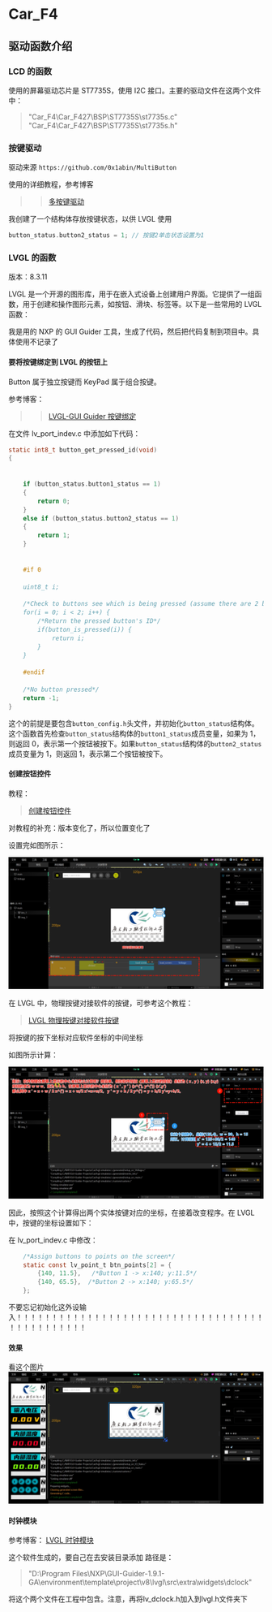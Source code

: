 # Car_F4

## 驱动函数介绍

### LCD 的函数

使用的屏幕驱动芯片是 ST7735S，使用 I2C 接口。主要的驱动文件在这两个文件中：

> "Car_F4\Car_F427\BSP\ST7735S\st7735s.c"  
> "Car_F4\Car_F427\BSP\ST7735S\st7735s.h"

### 按键驱动

驱动来源 `https://github.com/0x1abin/MultiButton`

使用的详细教程，参考博客

> > [多按键驱动](<[https://blog.csdn.net/zhang062061/article/details/124358360](https://blog.csdn.net/zhang062061/article/details/124358360)>)

我创建了一个结构体存放按键状态，以供 LVGL 使用

```C
button_status.button2_status = 1; // 按键2单击状态设置为1
```

### LVGL 的函数

版本：8.3.11

LVGL 是一个开源的图形库，用于在嵌入式设备上创建用户界面。它提供了一组函数，用于创建和操作图形元素，如按钮、滑块、标签等。以下是一些常用的 LVGL 函数：

我是用的 NXP 的 GUI Guider 工具，生成了代码，然后把代码复制到项目中。具体使用不记录了

#### 要将按键绑定到 LVGL 的按钮上

Button 属于独立按键而 KeyPad 属于组合按键。

参考博客：

> > [LVGL-GUI Guider 按键绑定](<[https://blog.csdn.net/chenaiguo0503/article/details/131287451](https://blog.csdn.net/chenaiguo0503/article/details/131287451)>)

在文件 lv_port_indev.c 中添加如下代码：

```c
static int8_t button_get_pressed_id(void)
{


    if (button_status.button1_status == 1)
    {
        return 0;
    }
    else if (button_status.button2_status == 1)
    {
        return 1;
    }


    #if 0

    uint8_t i;

    /*Check to buttons see which is being pressed (assume there are 2 buttons)*/
    for(i = 0; i < 2; i++) {
        /*Return the pressed button's ID*/
        if(button_is_pressed(i)) {
            return i;
        }
    }

    #endif

    /*No button pressed*/
    return -1;
}
```

这个的前提是要包含`button_config.h`头文件，并初始化`button_status`结构体。
这个函数首先检查`button_status`结构体的`button1_status`成员变量，如果为 1，则返回 0，表示第一个按钮被按下。如果`button_status`结构体的`button2_status`成员变量为 1，则返回 1，表示第二个按钮被按下。

#### 创建按钮控件

教程：

> [创建按钮控件](<[text](https://blog.csdn.net/m0_55986987/article/details/133032918)>)

对教程的补充：版本变化了，所以位置变化了

设置完如图所示：

![按钮控件事件设置](./PIC/按钮跳转屏幕事件设置.jpg)

在 LVGL 中，物理按键对接软件的按键，可参考这个教程：

> [LVGL 物理按键对接软件按键](<[https://blog.csdn.net/m0_55986987/article/details/133032918](https://blog.csdn.net/jf_52001760/article/details/123065523)>)

将按键的按下坐标对应软件坐标的中间坐标

如图所示计算：

![物理按键对接软件按键](./PIC/按键位置计算.jpg)

因此，按照这个计算得出两个实体按键对应的坐标，在接着改变程序。在 LVGL 中，按键的坐标设置如下：

在 lv_port_indev.c 中修改：

```c
    /*Assign buttons to points on the screen*/
    static const lv_point_t btn_points[2] = {
        {140, 11.5},   /*Button 1 -> x:140; y:11.5*/
        {140, 65.5},  /*Button 2 -> x:140; y:65.5*/
    };
```

不要忘记初始化这外设输入！！！！！！！！！！！！！！！！！！！！！！！！！！！！！！！！！！！！！！！！！！！！！！

#### 效果

看这个图片
![UI效果](./PIC/UI效果.jpg)

#### 时钟模块

参考博客：
[LVGL 时钟模块]([<\[https://blog.csdn.net/m0_55986987/article/details/133032918\](https://blog.csdn.net/jf_52001760/article/details/123065523)>](https://blog.csdn.net/qq_48211392/article/details/145586269))

这个软件生成的，要自己在去安装目录添加
路径是：
> "D:\Program Files\NXP\GUI-Guider-1.9.1-GA\environment\template\project\v8\lvgl\src\extra\widgets\dclock"

将这个两个文件在工程中包含。注意，再将lv_dclock.h加入到lvgl.h文件夹下

